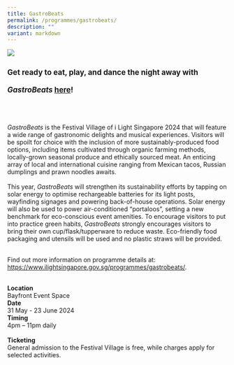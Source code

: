 ```yaml
---
title: GastroBeats
permalink: /programmes/gastrobeats/
description: ""
variant: markdown
---
```

<img src="/images/Programmes/miz_8309-min.jpg">
<p style="font-size:17px; line-height:40px">
<b>Get ready to eat, play, and dance the night away with <i>GastroBeats</i> <a target="_blank" href="https://www.gastrobeats.com.sg">here</a>!</b><br><br>
	
<i>GastroBeats</i> is the Festival Village of i Light Singapore 2024 that will feature a wide range of gastronomic delights and musical experiences. Visitors will be spoilt for choice with the inclusion of more sustainably-produced food options, including items cultivated through organic farming methods, locally-grown seasonal produce and ethically sourced meat. An enticing array of local and international cuisine ranging from Mexican tacos, Russian dumplings and prawn noodles awaits.
<br><br>
	This year, <i>GastroBeats</i> will strengthen its sustainability efforts by tapping on solar energy to optimise rechargeable batteries for its light posts, wayfinding signages and powering back-of-house operations. Solar energy will also be used to power air-conditioned “portaloos”, setting a new benchmark for eco-conscious event amenities. To encourage visitors to put into practice green habits, <i>GastroBeats</i> strongly encourages visitors to bring their own cup/flask/tupperware to reduce waste. Eco-friendly food packaging and utensils will be used and no plastic straws will be provided.<br><br>

Find out more information on programme details at: <a target="_blank" href="https://www.ilightsingapore.gov.sg/programmes/gastrobeats/">https://www.ilightsingapore.gov.sg/programmes/gastrobeats/</a>. <br><br>

<b>Location</b><br>
Bayfront Event Space<br>
<b>Date</b><br>
31 May - 23 June 2024<br>
<b>Timing</b><br>
4pm – 11pm daily<br><br>
<b>Ticketing</b><br>
General admission to the Festival Village is free, while charges apply for selected activities.	
</p>